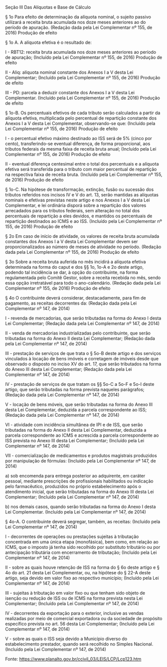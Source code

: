 Seção III
Das Alíquotas e Base de Cálculo

§ 1o  Para efeito de determinação da alíquota nominal, o sujeito passivo utilizará a receita bruta acumulada nos doze meses anteriores ao do período de apuração.               (Redação dada pela Lei Complementar nº 155, de 2016)      Produção de efeito

§ 1o A.  A alíquota efetiva é o resultado de:

I - RBT12: receita bruta acumulada nos doze meses anteriores ao período de apuração;                    (Incluído pela Lei Complementar nº 155, de 2016)      Produção de efeito

II - Aliq: alíquota nominal constante dos Anexos I a V desta Lei Complementar;                       (Incluído pela Lei Complementar nº 155, de 2016)      Produção de efeito

III - PD: parcela a deduzir constante dos Anexos I a V desta Lei Complementar.                   (Incluído pela Lei Complementar nº 155, de 2016)      Produção de efeito

§ 1o-B.  Os percentuais efetivos de cada tributo serão calculados a partir da alíquota efetiva, multiplicada pelo percentual de repartição constante dos Anexos I a V desta Lei Complementar, observando-se que:                (Incluído pela Lei Complementar nº 155, de 2016)      Produção de efeito

I - o percentual efetivo máximo destinado ao ISS será de 5% (cinco por cento), transferindo-se eventual diferença, de forma proporcional, aos tributos federais da mesma faixa de receita bruta anual;                        (Incluído pela Lei Complementar nº 155, de 2016)      Produção de efeito

II - eventual diferença centesimal entre o total dos percentuais e a alíquota efetiva será transferida para o tributo com maior percentual de repartição na respectiva faixa de receita bruta.                 (Incluído pela Lei Complementar nº 155, de 2016)      Produção de efeito

§ 1o-C.  Na hipótese de transformação, extinção, fusão ou sucessão dos tributos referidos nos incisos IV e V do art. 13, serão mantidas as alíquotas nominais e efetivas previstas neste artigo e nos Anexos I a V desta Lei Complementar, e lei ordinária disporá sobre a repartição dos valores arrecadados para os tributos federais, sem alteração no total dos percentuais de repartição a eles devidos, e mantidos os percentuais de repartição destinados ao ICMS e ao ISS.               (Incluído pela Lei Complementar nº 155, de 2016)      Produção de efeito

§ 2o  Em caso de início de atividade, os valores de receita bruta acumulada constantes dos Anexos I a V desta Lei Complementar devem ser proporcionalizados ao número de meses de atividade no período.                  (Redação dada pela Lei Complementar nº 155, de 2016)      Produção de efeito

§ 3o  Sobre a receita bruta auferida no mês incidirá a alíquota efetiva determinada na forma do caput e dos §§ 1o, 1o-A e 2o deste artigo, podendo tal incidência se dar, à opção do contribuinte, na forma regulamentada pelo Comitê Gestor, sobre a receita recebida no mês, sendo essa opção irretratável para todo o ano-calendário.                         (Redação dada pela Lei Complementar nº 155, de 2016)      Produção de efeito

§ 4o  O contribuinte deverá considerar, destacadamente, para fim de pagamento, as receitas decorrentes da:                    (Redação dada pela Lei Complementar nº 147, de 2014)

I - revenda de mercadorias, que serão tributadas na forma do Anexo I desta Lei Complementar;                  (Redação dada pela Lei Complementar nº 147, de 2014)

II - venda de mercadorias industrializadas pelo contribuinte, que serão tributadas na forma do Anexo II desta Lei Complementar;                     (Redação dada pela Lei Complementar nº 147, de 2014)

III - prestação de serviços de que trata o § 5o-B deste artigo e dos serviços vinculados à locação de bens imóveis e corretagem de imóveis desde que observado o disposto no inciso XV do art. 17, que serão tributados na forma do Anexo III desta Lei Complementar;                   (Redação dada pela Lei Complementar nº 147, de 2014)

IV - prestação de serviços de que tratam os §§ 5o-C a 5o-F e 5o-I deste artigo, que serão tributadas na forma prevista naqueles parágrafos;                    (Redação dada pela Lei Complementar nº 147, de 2014)

V - locação de bens móveis, que serão tributadas na forma do Anexo III desta Lei Complementar, deduzida a parcela correspondente ao ISS;                  (Redação dada pela Lei Complementar nº 147, de 2014)

VI - atividade com incidência simultânea de IPI e de ISS, que serão tributadas na forma do Anexo II desta Lei Complementar, deduzida a parcela correspondente ao ICMS e acrescida a parcela correspondente ao ISS prevista no Anexo III desta Lei Complementar;                (Incluído pela Lei Complementar nº 147, de 2014)

VII - comercialização de medicamentos e produtos magistrais produzidos por manipulação de fórmulas:                            (Incluído pela Lei Complementar nº 147, de 2014)

a) sob encomenda para entrega posterior ao adquirente, em caráter pessoal, mediante prescrições de profissionais habilitados ou indicação pelo farmacêutico, produzidos no próprio estabelecimento após o atendimento inicial, que serão tributadas na forma do Anexo III desta Lei Complementar;                          (Incluído pela Lei Complementar nº 147, de 2014)

b) nos demais casos, quando serão tributadas na forma do Anexo I desta Lei Complementar.                    (Incluído pela Lei Complementar nº 147, de 2014)

§ 4o-A.  O contribuinte deverá segregar, também, as receitas:                   (Incluído pela Lei Complementar nº 147, de 2014)

I - decorrentes de operações ou prestações sujeitas à tributação concentrada em uma única etapa (monofásica), bem como, em relação ao ICMS, que o imposto já tenha sido recolhido por substituto tributário ou por antecipação tributária com encerramento de tributação;                   (Incluído pela Lei Complementar nº 147, de 2014)

II - sobre as quais houve retenção de ISS na forma do § 6o deste artigo e § 4o do art. 21 desta Lei Complementar, ou, na hipótese do § 22-A deste artigo, seja devido em valor fixo ao respectivo município;                     (Incluído pela Lei Complementar nº 147, de 2014)

III - sujeitas à tributação em valor fixo ou que tenham sido objeto de isenção ou redução de ISS ou de ICMS na forma prevista nesta Lei Complementar;                   (Incluído pela Lei Complementar nº 147, de 2014)

IV - decorrentes da exportação para o exterior, inclusive as vendas realizadas por meio de comercial exportadora ou da sociedade de propósito específico prevista no art. 56 desta Lei Complementar;                     (Incluído pela Lei Complementar nº 147, de 2014)

V - sobre as quais o ISS seja devido a Município diverso do estabelecimento prestador, quando será recolhido no Simples Nacional.                   (Incluído pela Lei Complementar nº 147, de 2014)


Fonte:
https://www.planalto.gov.br/ccivil_03/LEIS/LCP/Lcp123.htm
